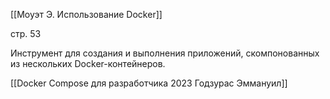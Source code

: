 [[Моуэт Э. Использование Docker]]

стр. 53

Инструмент для создания и выполнения приложений, скомпонованных из нескольких Docker-контейнеров.

[[Docker Compose для разработчика 2023 Годзурас Эммануил]]